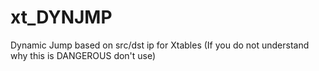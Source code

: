 # xt_DYNJMP
Dynamic Jump based on src/dst ip for Xtables (If you do not understand why this is DANGEROUS don't use)

